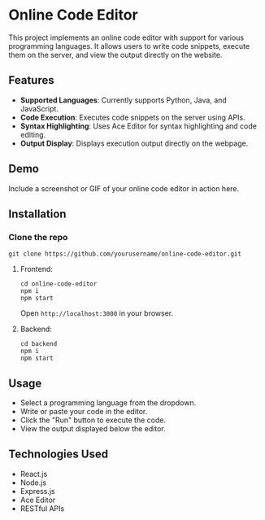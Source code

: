 # Online Code Editor

This project implements an online code editor with support for various programming languages. It allows users to write code snippets, execute them on the server, and view the output directly on the website.

## Features

- **Supported Languages**: Currently supports Python, Java, and JavaScript.
- **Code Execution**: Executes code snippets on the server using APIs.
- **Syntax Highlighting**: Uses Ace Editor for syntax highlighting and code editing.
- **Output Display**: Displays execution output directly on the webpage.

## Demo

Include a screenshot or GIF of your online code editor in action here.

## Installation

### Clone the repo
```
git clone https://github.com/yourusername/online-code-editor.git
```

1. Frontend:

   ```
   cd online-code-editor
   npm i
   npm start
   ```
   Open `http://localhost:3000` in your browser.
   
2. Backend:

   ```
   cd backend
   npm i
   npm start
   ```
## Usage

- Select a programming language from the dropdown.
- Write or paste your code in the editor.
- Click the "Run" button to execute the code.
- View the output displayed below the editor.
## Technologies Used
- React.js
- Node.js
- Express.js
- Ace Editor
- RESTful APIs

